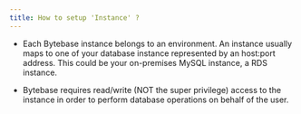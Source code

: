 ```yaml
---
title: How to setup 'Instance' ?
---
```


- Each Bytebase instance belongs to an environment. An instance usually maps to one of your database instance represented by an host:port address. This could be your on-premises MySQL instance, a RDS instance.

- Bytebase requires read/write (NOT the super privilege) access to the instance in order to perform database operations on behalf of the user.

